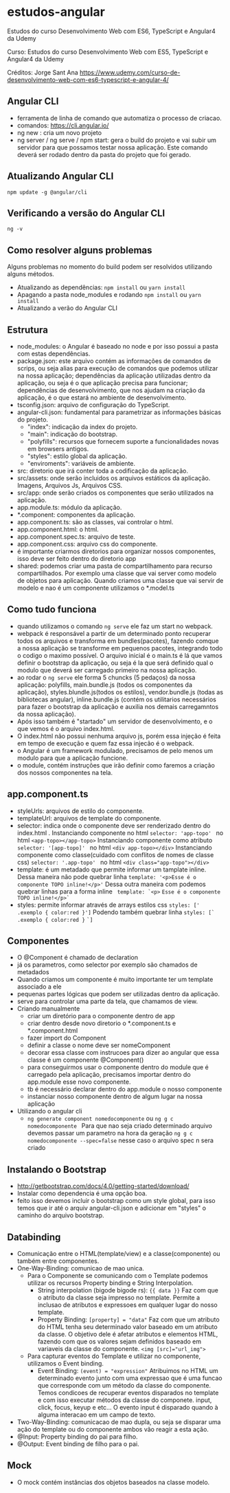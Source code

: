# estudos-angular
Estudos do curso Desenvolvimento Web com ES6, TypeScript e Angular4 da Udemy

Curso: Estudos do curso Desenvolvimento Web com ES5, TypeScript e Angular4 da Udemy 

Créditos: Jorge Sant Ana https://www.udemy.com/curso-de-desenvolvimento-web-com-es6-typescript-e-angular-4/

## Angular CLI
 - ferramenta de linha de comando que automatiza o processo de criacao.
 - comandos:  https://cli.angular.io/
 - ng new : cria um novo projeto
 - ng server / ng serve / npm start: gera o build do projeto e vai subir um servidor para que possamos testar nossa aplicação. Este comando deverá ser rodado dentro da pasta do projeto que foi gerado.

## Atualizando Angular CLI

``` npm update -g @angular/cli ```

## Verificando a versão do Angular CLI

``` ng -v ```

## Como resolver alguns problemas
Alguns problemas no momento do build podem ser resolvidos utilizando alguns métodos.

- Atualizando as dependências: ``` npm install ``` ou ``` yarn install ```
- Apagando a pasta node_modules e rodando ``` npm install ``` ou ``` yarn install ```
- Atualizando a verão do Angular CLI

## Estrutura
- node_modules: o Angular é baseado no node e por isso possui a pasta com estas dependências.
- package.json: este arquivo contém as informações de comandos de scrips, ou seja alias para execução de comandos que podemos utilizar na nossa aplicação; dependências da aplicação utilizadas dentro da aplicação, ou seja é o que aplicação precisa para funcionar; dependências de desenvolvimento, que nos ajudam na criação da aplicação, é o que estará no ambiente de desenvolvimento.
- tsconfig.json: arquivo de configuração do TypeScript.
- angular-cli.json: fundamental para parametrizar as informações básicas do projeto.
    - "index": indicação da index do projeto.
    - "main": indicação do bootstrap.
    - "polyfills": recursos que fornecem suporte a funcionalidades novas em browsers antigos.
    - "styles": estilo global da aplicação.
    - "enviroments": variáveis de ambiente.
- src: diretorio que irá conter toda a codificação da aplicação.
- src/assets: onde serão incluidos os arquivos estáticos da aplicação. Imagens, Arquivos Js, Arquivos CSS.
- src/app: onde serão criados os componentes que serão utilizados na aplicação.
- app.module.ts: módulo da aplicação.
- *.component: componentes da aplicação.
- app.component.ts: são as classes, vai controlar o html.
- app.component.html: o html.
- app.component.spec.ts: arquivo de teste.
- app.component.css: arquivo css do componente.
- é importante criarmos diretorios para organizar nossos componentes, isso deve ser feito dentro do diretorio app
- shared: podemos criar uma pasta de compartilhamento para recurso compartilhados. Por exemplo uma classe que vai server como modelo de objetos para aplicação.
Quando criamos uma classe que vai servir de modelo e nao é um componente utilizamos o *.model.ts


## Como tudo funciona
- quando utilizamos o comando ```ng serve``` ele faz um start no webpack.
- webpack é responsável a partir de um determinado ponto recuperar todos os arquivos e transforma em bundles(pacotes), fazendo comque a nossa aplicação se transforme em pequenos pacotes, integrando todo o codigo o maximo possível.
O arquivo inicial é o main.ts é lá que vamos definir o bootstrap da aplicação, ou seja é la que será definido qual o modulo que deverá ser carregado primeiro na nossa aplicação.
- ao rodar o ```ng serve``` ele forma 5 chuncks (5 pedaços) da nossa aplicação: polyfills, main.bundle.js (todos os componentes da aplicação), styles.blundle.js(todos os estilos), vendor.bundle.js (todas as bibliotecas angular), inline.bundle.js (contém os utilitarios necessários para fazer o bootstrap da aplicação e auxilia nos demais carregamntos da nossa aplicação).
- Após isso também é "startado" um servidor de desenvolvimento, e o que vemos é o arquivo index.html. 
- O index.html não possui nenhuma arquivo js, porém essa injeção é feita em tempo de execução e quem faz essa injecão é o webpack.
- o Angular é um framework modulado, precisamos de pelo menos um modulo para que a aplicação funcione.
- o module, contém instruções que irão definir como faremos a criação dos nossos componentes na tela.

## app.component.ts
- styleUrls: arquivos de estilo do componente.
- templateUrl: arquivos de template do componente.
- selector: indica onde o componente deve ser renderizado dentro do index.html .
Instanciando componente no html
```selector: 'app-topo' ``` no html ```<app-topo></app-topo>```
Instanciando componente como atributo
```selector: '[app-topo]' ``` no html ```<div app-topo></div>```
Instanciando componente como classe(cuidado com conflitos de nomes de classe css)
```selector: '.app-topo' ``` no html ```<div class="app-topo"></div>```
- template: é um metadado que permite informar um tamplate inline. 
Dessa maneira não pode quebrar linha
``` template: '<p>Esse é o componente TOPO inline!</p>' ``` 
Dessa outra maneira com podemos quebrar linhas para a forma inline
``` template: `<p>```
                ``` Esse é o componente TOPO inline!</p>` ```
- styles: permite informar através de arrays estilos css
``` styles: [' .exemplo { color:red }'] ```
Podendo também quebrar linha
``` styles: [` ```
                ```.exemplo { color:red }```
            ``` `] ```

## Componentes
- O @Component é chamado de declaration
- já os parametros, como selector por exemplo são chamados de metadados
- Quando criamos um componente é muito importante ter um template associado a ele
- pequenas partes lógicas que podem ser utilizadas dentro da aplicação.
- serve para controlar uma parte da tela, que chamamos de view.
- Criando manualmente
    - criar um diretório para o componente dentro de app
    - criar dentro desde novo diretorio o *.component.ts e *.component.html
    - fazer import do Component
    - definir a classe o nome deve ser nomeComponent 
    - decorar essa classe com instrucoes para dizer ao angular que essa classe é um componente @Component()
    - para conseguirmos usar o componente dentro do module que é carregado pela aplicação, precisamos importar dentro do app.module esse novo componente.
    - tb é necessário declarar dentro do app.module o nosso componente
    - instanciar nosso componente dentro de algum lugar na nossa aplicação
- Utilizando o angular cli
    - ``` ng generate component nomedocomponente ``` ou ```ng g c nomedocomponente ```
    Para que nao seja criado determinado arquivo devemos passar um parametro na hora da geração
    ``` ng g c nomedocomponente --spec=false ``` nesse caso o arquivo spec n sera criado

## Instalando o Bootstrap
- http://getbootstrap.com/docs/4.0/getting-started/download/
- Instalar como dependencia é uma opção boa.
- feito isso devemos incluir o bootstrap como um style global, para isso temos que ir até o arquiv angular-cli.json e adicionar em "styles" o caminho do arquivo bootstrap.

## Databinding
- Comunicação entre o HTML(template/view) e a classe(componente) ou também entre componentes.
- One-Way-Binding: comunicao de mao unica. 
    - Para o Componente se comunicando com o Template podemos utilizar os recursos Property binding e String Interpolation.
        - String interpolation (bigode bigode rs): ``` {{ data }} ```
            Faz com que o atributo da classe seja impresso no template.
            Permite a inclusao de atributos e expressoes em qualquer lugar do nosso template.
        - Property Binding: ``` [property] = "data" ```
            Faz com que um atributo do HTML tenha seu determinado valor baseado em um atributo da classe.
            O objetivo dele é afetar atributos e elementos HTML, fazendo com que os valores sejam definidos baseado em variaveis da classe do componente.
            ``` <img [src]="url_img"> ```
    - Para capturar eventos do Template e utilizar no componente, utilizamos o Event binding.
        - Event Binding: ``` (event) = "expression" ```
            Atribuimos no HTML um determinado evento junto com uma expressao que é uma funcao que corresponde com um método da classe do componente.
            Temos condicoes de recuperar eventos disparados no template e com isso executar métodos da classe do componete. input, click, focus, keyup e etc...
            O evento input é disparado quando à alguma interacao em um campo de texto.
- Two-Way-Binding: comunicacao de mao dupla, ou seja se disparar uma ação do template ou do componente ambos vão reagir a esta ação.
- @Input: Property binding do pai para filho.
- @Output: Event binding de filho para o pai.

## Mock
- O mock contém instâncias dos objetos baseados na classe modelo.










